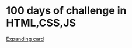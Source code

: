 # 100 days of challenge in HTML,CSS,JS

[Expanding card](https://zenab12.github.io/100_day_challenge/Expanding_Cards)
